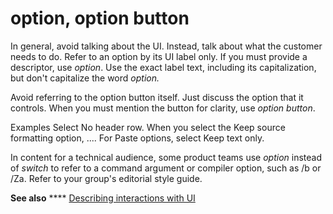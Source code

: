# option, option button

In general, avoid talking about the UI. Instead, talk about what the customer needs to do. Refer to an option by its UI label only. If you must provide a descriptor, use *option*. Use the exact label text, including its capitalization, but don't capitalize the word *option.*

Avoid
referring to the option button itself. Just discuss the option that it
controls. When you must mention the button for clarity, use *option button*.

Examples
Select No header row.
When you select the Keep source formatting option, ....
For Paste options, select Keep text only.

In content for a technical audience, some product teams use *option* instead of *switch* to refer to a command argument or compiler option, such as /b or /Za. Refer to your group's editorial style guide.  

**See also** **** [Describing interactions with UI](/style-guide/procedures-instructions/describing-interactions-with-ui)
